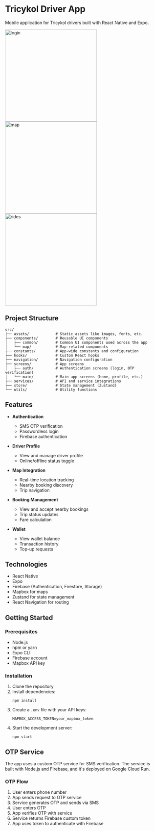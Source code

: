 # Tricykol Driver App

Mobile application for Tricykol drivers built with React Native and Expo.

<img src="./screenshots/login.jpg" alt="login" style="width:300px; height:auto;">

<img src="./screenshots/map.jpg" alt="map" style="width:300px; height:auto;">

<img src="./screenshots/rides.jpg" alt="rides" style="width:300px; height:auto;">


## Project Structure

```
src/
├── assets/            # Static assets like images, fonts, etc.
├── components/        # Reusable UI components
│   ├── common/        # Common UI components used across the app
│   └── map/           # Map-related components
├── constants/         # App-wide constants and configuration
├── hooks/             # Custom React hooks
├── navigation/        # Navigation configuration
├── screens/           # App screens
│   ├── auth/          # Authentication screens (login, OTP verification)
│   └── main/          # Main app screens (home, profile, etc.)
├── services/          # API and service integrations
├── store/             # State management (Zustand)
└── utils/             # Utility functions
```

## Features

- **Authentication**
  - SMS OTP verification
  - Passwordless login
  - Firebase authentication

- **Driver Profile**
  - View and manage driver profile
  - Online/offline status toggle

- **Map Integration**
  - Real-time location tracking
  - Nearby booking discovery
  - Trip navigation

- **Booking Management**
  - View and accept nearby bookings
  - Trip status updates
  - Fare calculation

- **Wallet**
  - View wallet balance
  - Transaction history
  - Top-up requests

## Technologies

- React Native
- Expo
- Firebase (Authentication, Firestore, Storage)
- Mapbox for maps
- Zustand for state management
- React Navigation for routing

## Getting Started

### Prerequisites

- Node.js
- npm or yarn
- Expo CLI
- Firebase account
- Mapbox API key

### Installation

1. Clone the repository
2. Install dependencies:
   ```
   npm install
   ```
3. Create a `.env` file with your API keys:
   ```
   MAPBOX_ACCESS_TOKEN=your_mapbox_token
   ```
4. Start the development server:
   ```
   npm start
   ```

## OTP Service

The app uses a custom OTP service for SMS verification. The service is built with Node.js and Firebase, and it's deployed on Google Cloud Run.

### OTP Flow

1. User enters phone number
2. App sends request to OTP service
3. Service generates OTP and sends via SMS
4. User enters OTP
5. App verifies OTP with service
6. Service returns Firebase custom token
7. App uses token to authenticate with Firebase

